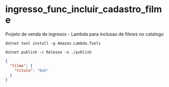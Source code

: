 # ingresso_func_incluir_cadastro_filme
Projeto de venda de ingresos - Lambda para inclusao de filmes no catalogo

``` shell
dotnet tool install -g Amazon.Lambda.Tools 

dotnet publish -c Release -o ./publish
```

``` json
{
  "filme": {
    "titulo": "Bob"
  }
}
```



